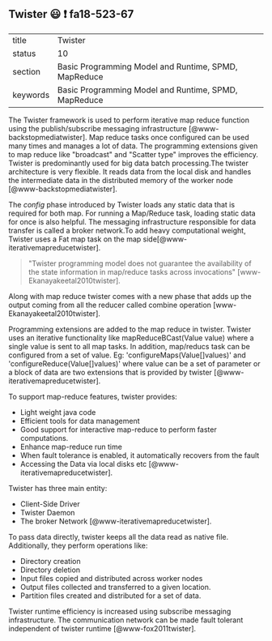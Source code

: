 ## Twister :smiley: :exclamation: fa18-523-67


|          |                                                      |
| -------- | ---------------------------------------------------- |
| title    | Twister                                              | 
| status   | 10                                                   |
| section  | Basic Programming Model and Runtime, SPMD, MapReduce |
| keywords | Basic Programming Model and Runtime, SPMD, MapReduce |



The Twister framework is used to perform iterative map reduce 
function using the publish/subscribe messaging infrastructure
[@www-backstopmediatwister]. 
Map reduce tasks once configured can be used many times and manages
a lot of data. The programming extensions given to map reduce like
"broadcast" and "Scatter type" improves the efficiency. Twister is 
predominantly used for big data batch processing.The twister architecture is
very flexible. It reads data from the local disk and handles the intermediate
data in the distributed memory of the worker node [@www-backstopmediatwister].

The *config* phase introduced by Twister loads any static data that is required
for both map. For running a Map/Reduce task, loading static data for once is 
also helpful. The messaging infrastructure responsible for data transfer is 
called a broker network.To add heavy computational weight, Twister uses a Fat
map task on the map side[@www-iterativemapreducetwister]. 

> "Twister programming model does not guarantee the availability of the state
> information in map/reduce tasks across invocations" 
[www-Ekanayakeetal2010twister].

Along with map reduce twister comes with a new phase that adds up the output
coming from all the reducer called combine operation
[www-Ekanayakeetal2010twister].

Programming extensions are added to the map reduce in twister. Twister uses
an iterative functionality like mapReduceBCast(Value value) where a single
value is sent to all map tasks. In addition, map/reducs task can be configured
from a set of value. Eg: 'configureMaps(Value[]values)' and 
'configureReduce(Value[]values)' where value can be a set of parameter or a block
of data are two extensions that is provided by twister 
[@www-iterativemapreducetwister].

To support map-reduce features, twister provides:

- Light weight java code
-	Efficient tools for data management
-	Good support for interactive map-reduce to perform faster computations.
-	Enhance map-reduce run time
- When fault tolerance is enabled, it automatically recovers from the fault
-	Accessing the Data via local disks etc [@www-iterativemapreducetwister].

Twister has three main entity:

-	Client-Side Driver
-	Twister Daemon
-	The broker Network [@www-iterativemapreducetwister].

To pass data directly, twister keeps all the data read as native file. 
Additionally, they perform operations like:

-	Directory creation
-	Directory deletion
-	Input files copied and distributed across worker nodes
-	Output files collected and transferred to a given location.
-	Partition files created and distributed for a set of data.

Twister runtime efficiency is increased using subscribe messaging 
infrastructure. The communication network can be made fault tolerant
independent of twister runtime [@www-fox2011twister]. 



